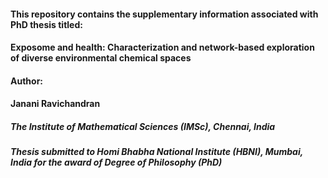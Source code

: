 #### This repository contains the supplementary information associated with PhD thesis titled:
#### Exposome and health: Characterization and network-based exploration of diverse environmental chemical spaces

#### Author: 
#### Janani Ravichandran
##### The Institute of Mathematical Sciences (IMSc), Chennai, India 
##### Thesis submitted to Homi Bhabha National Institute (HBNI), Mumbai, India for the award of Degree of Philosophy (PhD)
